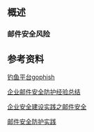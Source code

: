 ## 概述
### 邮件安全风险


## 参考资料
[钓鱼平台gophish](https://github.com/gophish/gophish)

[企业邮件安全防护经验总结](https://www.freebuf.com/articles/security-management/127752.html)

[企业安全建设实践之邮件安全](https://mp.weixin.qq.com/s/xCeae-I0juo8JfMZjbdoYQ)

[邮件安全防护实践](https://mp.weixin.qq.com/s/zwzbxf5CbKohkOCJUjvXcA)
